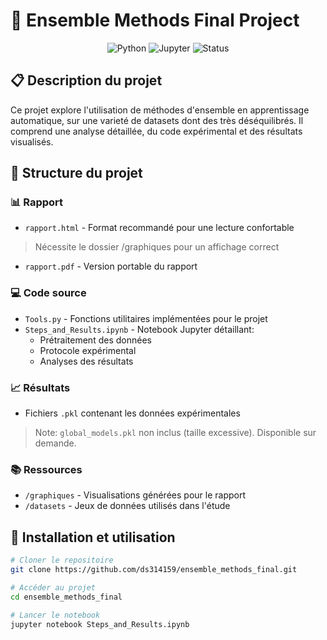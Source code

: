 # 🔄 Ensemble Methods Final Project

<div align="center">

![Python](https://img.shields.io/badge/Python-3.8%2B-blue)
![Jupyter](https://img.shields.io/badge/Jupyter-Notebook-orange)
![Status](https://img.shields.io/badge/Status-Completed-success)

</div>

## 📋 Description du projet

Ce projet explore l'utilisation de méthodes d'ensemble en apprentissage automatique, sur une varieté de datasets dont des très déséquilibrés. Il comprend une analyse détaillée, du code expérimental et des résultats visualisés.

## 📁 Structure du projet

### 📊 Rapport
- `rapport.html` - Format recommandé pour une lecture confortable
 > Nécessite le dossier /graphiques pour un affichage correct
- `rapport.pdf` - Version portable du rapport

### 💻 Code source
- `Tools.py` - Fonctions utilitaires implémentées pour le projet
- `Steps_and_Results.ipynb` - Notebook Jupyter détaillant:
   - Prétraitement des données
   - Protocole expérimental
   - Analyses des résultats

### 📈 Résultats
- Fichiers `.pkl` contenant les données expérimentales
> Note: `global_models.pkl` non inclus (taille excessive). Disponible sur demande.

### 📚 Ressources
- `/graphiques` - Visualisations générées pour le rapport
- `/datasets` - Jeux de données utilisés dans l'étude

## 🚀 Installation et utilisation

```bash
# Cloner le repositoire
git clone https://github.com/ds314159/ensemble_methods_final.git

# Accéder au projet
cd ensemble_methods_final

# Lancer le notebook
jupyter notebook Steps_and_Results.ipynb
